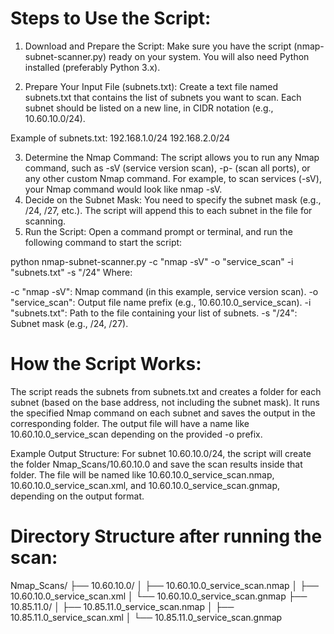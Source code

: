 # Steps to Use the Script:
1. Download and Prepare the Script:
Make sure you have the script (nmap-subnet-scanner.py) ready on your system. You will also need Python installed (preferably Python 3.x).

2. Prepare Your Input File (subnets.txt):
Create a text file named subnets.txt that contains the list of subnets you want to scan. Each subnet should be listed on a new line, in CIDR notation (e.g., 10.60.10.0/24).

Example of subnets.txt:
192.168.1.0/24
192.168.2.0/24

3. Determine the Nmap Command:
The script allows you to run any Nmap command, such as -sV (service version scan), -p- (scan all ports), or any other custom Nmap command.
For example, to scan services (-sV), your Nmap command would look like nmap -sV.
4. Decide on the Subnet Mask:
You need to specify the subnet mask (e.g., /24, /27, etc.). The script will append this to each subnet in the file for scanning.
5. Run the Script:
Open a command prompt or terminal, and run the following command to start the script:

python nmap-subnet-scanner.py -c "nmap -sV" -o "service_scan" -i "subnets.txt" -s "/24"
Where:

-c "nmap -sV": Nmap command (in this example, service version scan).
-o "service_scan": Output file name prefix (e.g., 10.60.10.0_service_scan).
-i "subnets.txt": Path to the file containing your list of subnets.
-s "/24": Subnet mask (e.g., /24, /27).

# How the Script Works:
The script reads the subnets from subnets.txt and creates a folder for each subnet (based on the base address, not including the subnet mask).
It runs the specified Nmap command on each subnet and saves the output in the corresponding folder.
The output file will have a name like 10.60.10.0_service_scan depending on the provided -o prefix.

Example Output Structure:
For subnet 10.60.10.0/24, the script will create the folder Nmap_Scans/10.60.10.0 and save the scan results inside that folder. The file will be named like 10.60.10.0_service_scan.nmap, 10.60.10.0_service_scan.xml, and 10.60.10.0_service_scan.gnmap, depending on the output format.

# Directory Structure after running the scan:

Nmap_Scans/
  ├── 10.60.10.0/
  │   ├── 10.60.10.0_service_scan.nmap
  │   ├── 10.60.10.0_service_scan.xml
  │   └── 10.60.10.0_service_scan.gnmap
  ├── 10.85.11.0/
  │   ├── 10.85.11.0_service_scan.nmap
  │   ├── 10.85.11.0_service_scan.xml
  │   └── 10.85.11.0_service_scan.gnmap
